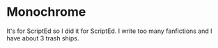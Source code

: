 Monochrome 
==========

It's for ScriptEd so I did it for ScriptEd. I write too many fanfictions and I have about 3 trash ships.
